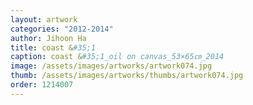 ```yaml
---
layout: artwork 
categories: "2012-2014" 
author: Jihoon Ha 
title: coast &#35;1 
caption: coast &#35;1_oil on canvas_53×65㎝_2014 
image: /assets/images/artworks/artwork074.jpg 
thumb: /assets/images/artworks/thumbs/artwork074.jpg 
order: 1214007 
---
```

